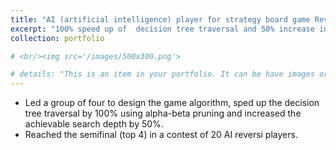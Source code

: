 ```yaml
---
title: "AI (artificial intelligence) player for strategy board game Reversi [C#]"
excerpt: "100% speed up of  decision tree traversal and 50% increase in search depth. "
collection: portfolio

# <br/><img src='/images/500x300.png'>

# details: "This is an item in your portfolio. It can be have images or nice text. If you name the file .md, it will be parsed as markdown. If you name the file .html, it will be parsed as HTML. "
---
```


* Led a group of four to design the game algorithm, sped up the decision tree traversal by 100% using alpha-beta pruning and increased the achievable search depth by 50%. 
* Reached the semifinal (top 4) in a contest of 20 AI reversi players. 



